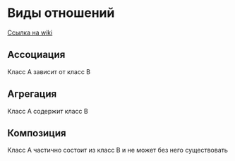 # Виды отношений
[Ссылка на wiki](https://ru.wikipedia.org/wiki/%D0%94%D0%B8%D0%B0%D0%B3%D1%80%D0%B0%D0%BC%D0%BC%D0%B0_%D0%BA%D0%BB%D0%B0%D1%81%D1%81%D0%BE%D0%B2)
## Ассоциация
Класс A зависит от класс B

## Агрегация
Класс A содержит класс B

## Композиция
Класс A частично состоит из класс B и не может без него существовать